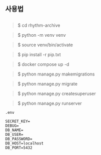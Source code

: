## 사용법

## 
> \$ cd rhythm-archive

> \$ python -m venv venv

> \$ source venv/bin/activate

> \$ pip install -r pip.txt

> \$ docker compose up -d

> \$ python manage.py makemigrations

> \$ python manage.py migrate

> \$ python manage.py createsuperuser

> \$ python manage.py runserver

```
.env

SECRET_KEY=
DEBUG=
DB_NAME=
DB_USER=
DB_PASSWORD=
DB_HOST=localhost
DB_PORT=5432